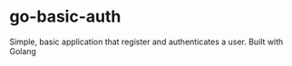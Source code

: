 # go-basic-auth
Simple, basic application that register and authenticates a user. Built with Golang

